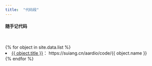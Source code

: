 ```yaml
---
title:  "代码段"
---
```


#### 随手记代码
<br />
<dl>
{% for object in site.data.list %}
  <li>
      <a href="{{ object.name }}">{{ object.title }}</a>：
      https://suiang.cn/aardio/code/{{ object.name }}
  </li>
{% endfor %}
</dl>